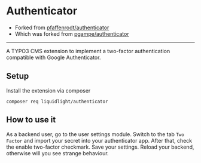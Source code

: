 # Authenticator

- Forked from [pfaffenrodt/authenticator](https://gitlab.com/pfaffenrodt/authenticator)
- Which was forked from [pgampe/authenticator](https://gitlab.com/pgampe/authenticator)

---

A TYPO3 CMS extension to implement a two-factor authentication compatible with Google Authenticator.

Setup
-----
Install the extension via composer

```
composer req liquidlight/authenticator
```

How to use it
-------------
As a backend user, go to the user settings module. Switch to the tab ``Two Factor``
and import your secret into your authenticator app. After that, check the enable two-factor checkmark.
Save your settings. Reload your backend, otherwise will you see strange behaviour.
